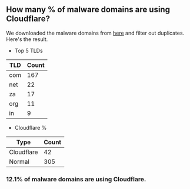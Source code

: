 ## How many % of malware domains are using Cloudflare?


We downloaded the malware domains from [here](https://urlhaus.abuse.ch) and filter out duplicates.
Here's the result.


[//]: # (start replacement)


- Top 5 TLDs

| TLD | Count |
| --- | --- |
| com | 167 |
| net | 22 |
| za | 17 |
| org | 11 |
| in | 9 |


- Cloudflare %

| Type | Count |
| --- | --- |
| Cloudflare | 42 |
| Normal | 305 |


### 12.1% of malware domains are using Cloudflare.
